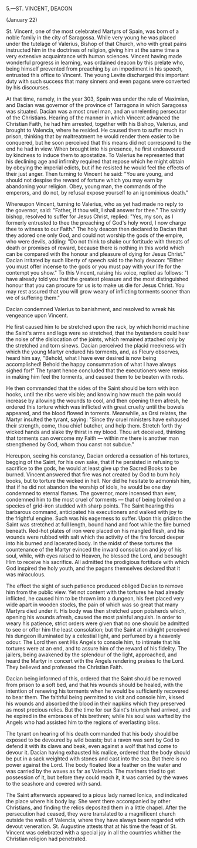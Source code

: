 
5.—ST. VINCENT, DEACON

(January 22)

St. Vincent, one of the most celebrated Martyrs of Spain, was born of a noble family in the city of Saragossa. While very young he was placed under the tutelage of Valerius, Bishop of that Church, who with great pains instructed him in the doctrines of religion, giving him at the same time a very extensive acquaintance with human sciences. Vincent having made wonderful progress in learning, was ordained deacon by this prelate who, being himself prevented from preaching by an impediment in his speech, entrusted this office to Vincent. The young Levite discharged this important duty with such success that many sinners and even pagans were converted by his discourses.

At that time, namely, in the year 303, Spain was under the rule of Maximian, and Dacian was governor of the province of Tarragona in which Saragossa was situated. Dacian was a most cruel man, and an unrelenting persecutor of the Christians. Hearing of the manner in which Vincent advanced the Christian Faith, he had him arrested, together with his Bishop, Valerius, and brought to Valencia, where he resided. He caused them to suffer much in prison, thinking that by maltreatment he would render them easier to be conquered, but he soon perceived that this means did not correspond to the end he had in view. When brought into his presence, he first endeavoured by kindness to induce them to apostatize. To Valerius he represented that his declining age and infirmity required that repose which he might obtain by obeying the imperial edicts, but if he resisted he would feel the effects of their just anger. Then turning to Vincent he said: \"You are young, and should not despise the reward of fortune which you may earn by abandoning your religion. Obey, young man, the commands of the emperors, and do not, by refusal expose yourself to an ignominious death.\"

Whereupon Vincent, turning to Valerius, who as yet had made no reply to the governor, said: \"Father, if thou wilt, I shall answer for thee.\" The saintly bishop, resolved to suffer for Jesus Christ, replied: \"Yes, my son, as I formerly entrusted to thee the preaching of God\'s holy word, I now charge thee to witness to our Faith.\" The holy deacon then declared to Dacian that they adored one only God, and could not worship the gods of the empire, who were devils, adding: \"Do not think to shake our fortitude with threats of death or promises of reward, because there is nothing in this world which can be compared with the honour and pleasure of dying for Jesus Christ.\" Dacian irritated by such liberty of speech said to the holy deacon: \"Either you must offer incense to the gods or you must pay with your life for the contempt you show.\" To this Vincent, raising his voice, replied as follows: \"I have already told you that the greatest pleasure and the most distinguished honour that you can procure for us is to make us die for Jesus Christ. You may rest assured that you will grow weary of inflicting torments sooner than we of suffering them.\"

Dacian condemned Valerius to banishment, and resolved to wreak his vengeance upon Vincent.

He first caused him to be stretched upon the rack, by which horrid machine the Saint\'s arms and legs were so stretched, that the bystanders could hear the noise of the dislocation of the joints, which remained attached only by the stretched and torn sinews. Dacian perceived the placid meekness with which the young Martyr endured his torments, and, as Fleury observes, heard him say, \"Behold, what I have ever desired is now being accomplished! Behold the happy consummation of what I have always sighed for!\" The tyrant hence concluded that the executioners were remiss in making him feel the torments, and caused them to be beaten with rods.

He then commanded that the sides of the Saint should be torn with iron hooks, until the ribs were visible; and knowing how much the pain would increase by allowing the wounds to cool, and then opening them afresh, he ordered this torture which was inflicted with great cruelty until the bowels appeared, and the blood flowed in torrents. Meanwhile, as Orsi relates, the Martyr insulted the tyrant, saying: \"Since thy cruel ministers have exhaused their strength, come, thou chief butcher, and help them. Stretch forth thy wicked hands and slake thy thirst in my blood. Thou art deceived, thinking that torments can overcome my Faith — within me there is another man strengthened by God, whom thou canst not subdue.\"

Hereupon, seeing his constancy, Dacian ordered a cessation of his tortures, begging of the Saint, for his own sake, that if he persisted in refusing to sacrifice to the gods, he would at least give up the Sacred Books to be burned. Vincent answered that fire was not created by God to burn holy books, but to torture the wicked in hell. Nor did he hesitate to admonish him, that if he did not abandon the worship of idols, he would be one day condemned to eternal flames. The governor, more incensed than ever, condemned him to the most cruel of torments — that of being broiled on a species of grid-iron studded with sharp points. The Saint hearing this barbarous command, anticipated his executioners and walked with joy to the frightful engine. Such was his eagerness to suffer. Upon this gridiron the Saint was stretched at full length, bound hand and foot while the fire burned beneath. Red-hot plates of iron were placed on his mangled flesh, and his wounds were rubbed with salt which the activity of the fire forced deeper into his burned and lacerated body. In the midst of these tortures the countenance of the Martyr evinced the inward consolation and joy of his soul, while, with eyes raised to Heaven, he blessed the Lord, and besought Him to receive his sacrifice. All admitted the prodigious fortitude with which God inspired the holy youth, and the pagans themselves declared that it was miraculous.

The effect the sight of such patience produced obliged Dacian to remove him from the public view. Yet not content with the tortures he had already inflicted, he caused him to be thrown into a dungeon, his feet placed very wide apart in wooden stocks, the pain of which was so great that many Martyrs died under it. His body was then stretched upon potsherds which, opening his wounds afresh, caused the most painful anguish. In order to weary his patience, strict orders were given that no one should be admitted to see or offer him the least consolation; but the Saint at midnight perceived his dungeon illuminated by a celestial light, and perfumed by a heavenly odour. The Lord then sent His Angels to console him, to intimate that his tortures were at an end, and to assure him of the reward of his fidelity. The jailers, being awakened by the splendour of the light, approached, and heard the Martyr in concert with the Angels rendering praises to the Lord. They believed and professed the Christian Faith.

Dacian being informed of this, ordered that the Saint should be removed from prison to a soft bed, and that his wounds should be healed, with the intention of renewing his torments when he would be sufficiently recovered to bear them. The faithful being permitted to visit and console him, kissed his wounds and absorbed the blood in their napkins which they preserved as most precious relics. But the time for our Saint\'s triumph had arrived, and he expired in the embraces of his brethren; while his soul was wafted by the Angels who had assisted him to the regions of everlasting bliss.

The tyrant on hearing of his death commanded that his body should be exposed to be devoured by wild beasts; but a raven was sent by God to defend it with its claws and beak, even against a wolf that had come to devour it. Dacian having exhausted his malice, ordered that the body should be put in a sack weighted with stones and cast into the sea. But there is no power against the Lord. The body floated like a feather on the water and was carried by the waves as far as Valencia. The mariners tried to get possession of it, but before they could reach it, it was carried by the waves to the seashore and covered with sand.

The Saint afterwards appeared to a pious lady named Ionica, and indicated the place where his body lay. She went there accompanied by other Christians, and finding the relics deposited them in a little chapel. After the persecution had ceased, they were translated to a magnificent church outside the walls of Valencia, where they have always been regarded with devout veneration. St. Augustine attests that at his time the feast of St. Vincent was celebrated with a special joy in all the countries whither the Christian religion had penetrated.


